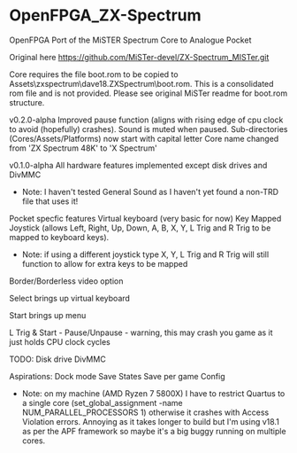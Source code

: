 # OpenFPGA_ZX-Spectrum
OpenFPGA Port of the MiSTER Spectrum Core to Analogue Pocket

Original here https://github.com/MiSTer-devel/ZX-Spectrum_MISTer.git

Core requires the file boot.rom to be copied to Assets\zxspectrum\dave18.ZXSpectrum\boot.rom.  This is a consolidated rom file and is not provided. Please see original MiSTer readme for boot.rom structure.

v0.2.0-alpha
Improved pause function (aligns with rising edge of cpu clock to avoid (hopefully) crashes).  Sound is muted when paused.
Sub-directories (Cores/Assets/Platforms) now start with capital letter
Core name changed from 'ZX Spectrum 48K' to 'X Spectrum'

v0.1.0-alpha
All hardware features implemented except disk drives and DivMMC
- Note: I haven't tested General Sound as I haven't yet found a non-TRD file that uses it!

Pocket specfic features
Virtual keyboard (very basic for now)
Key Mapped Joystick (allows Left, Right, Up, Down, A, B, X, Y, L Trig and R Trig to be mapped to keyboard keys).
- Note: if using a different joystick type X, Y, L Trig and R Trig will still function to allow for extra keys to be mapped

Border/Borderless video option

Select brings up virtual keyboard

Start brings up menu

L Trig & Start - Pause/Unpause - warning, this may crash you game as it just holds CPU clock cycles

TODO:
Disk drive
DivMMC

Aspirations:
Dock mode
Save States
Save per game Config

- Note: on my machine (AMD Ryzen 7 5800X) I have to restrict Quartus to a single core (set_global_assignment -name NUM_PARALLEL_PROCESSORS 1) otherwise it crashes with Access Violation errors.  Annoying as it takes longer to build but I'm using v18.1 as per the APF framework so maybe it's a big buggy running on multiple cores.
